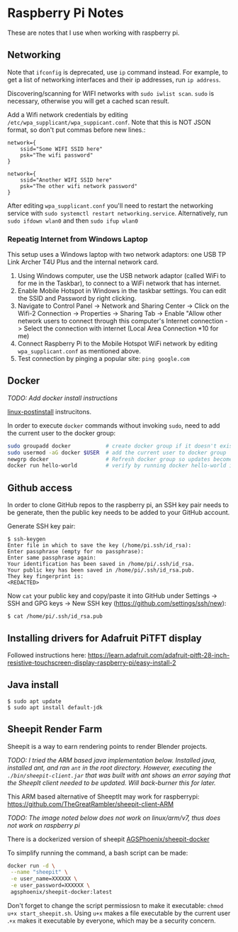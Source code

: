 # Raspberry Pi Notes

These are notes that I use when working with raspberry pi.

## Networking

Note that `ifconfig` is deprecated, use `ip` command instead. For example, to get a list of networking interfaces and their ip addresses, run `ip address`.

Discovering/scanning for WIFI networks with
`sudo iwlist scan`. `sudo` is necessary, otherwise you will get a cached scan result.


Add a Wifi network credentials by editing `/etc/wpa_supplicant/wpa_suppicant.conf`. Note that this is NOT JSON format, so don't put commas before new lines.:
```
network={
    ssid="Some WIFI SSID here"
    psk="The wifi password"
}

network={
    ssid="Another WIFI SSID here"
    psk="The other wifi network password"
}
```

After editing `wpa_supplicant.conf` you'll need to restart the networking service with `sudo systemctl restart networking.service`. Alternatively, run `sudo ifdown wlan0` and then `sudo ifup wlan0`

### Repeatig Internet from Windows Laptop
This setup uses a Windows laptop with two network adaptors: one USB TP Link Archer T4U Plus and the internal network card.

1. Using Windows computer, use the USB network adaptor (called WiFi to for me in the Taskbar), to connect to a WiFi network that has internet.
2. Enable Mobile Hotspot in Windows in the taskbar settings. You can edit the SSID and Password by right clicking.
3. Navigate to Control Panel -> Network and Sharing Center -> Click on the Wifi-2 Connection -> Properties -> Sharing Tab -> Enable "Allow other network users to connect through this computer's Internet connection -> Select the connection with internet (Local Area Connection *10 for me)
4. Connect Raspberry Pi to the Mobile Hotspot WiFi network by editing `wpa_supplicant.conf` as mentioned above.
5. Test connection by pinging a popular site: `ping google.com`

## Docker

_TODO: Add docker install instructions_

[linux-postinstall](https://docs.docker.com/engine/install/linux-postinstall/) instrucitons.

In order to execute `docker` commands without invoking `sudo`, need to add the current user to the docker group:
```bash
sudo groupadd docker           # create docker group if it doesn't exist already
sudo usermod -aG docker $USER  # add the current user to docker group
newgrp docker                  # Refresh docker group so updates become live
docker run hello-world         # verify by running docker hello-world image
```

## Github access
In order to clone GitHub repos to the raspberry pi, an SSH key pair needs to be generate, then the public key needs to be added to your GitHub account.

Generate SSH key pair:
```
$ ssh-keygen
Enter file in which to save the key (/home/pi.ssh/id_rsa):
Enter passphrase (empty for no passphrase):
Enter same passphrase again:
Your identification has been saved in /home/pi/.ssh/id_rsa.
Your public key has been saved in /home/pi/.ssh/id_rsa.pub.
They key fingerprint is:
<REDACTED>
```

Now `cat` your public key and copy/paste it into GitHub under Settings -> SSH and GPG keys -> New SSH key (https://github.com/settings/ssh/new):
```
$ cat /home/pi/.ssh/id_rsa.pub
```

## Installing drivers for Adafruit PiTFT display
Followed instructions here: https://learn.adafruit.com/adafruit-pitft-28-inch-resistive-touchscreen-display-raspberry-pi/easy-install-2

## Java install
```
$ sudo apt update
$ sudo apt install default-jdk
```

## Sheepit Render Farm
Sheepit is a way to earn rendering points to render Blender projects.


_TODO: I tried the ARM based java implementation below. Installed java, installed ant, and ran `ant` in the root directory. However, executing the `./bin/sheepit-client.jar` that was built with ant shows an error saying that the SheepIt client needed to be updated. Will back-burner this for later._

This ARM based alternative of SheeptIt may work for raspberrypi: https://github.com/TheGreatRambler/sheepit-client-ARM


_TODO: The image noted below does not work on linux/arm/v7, thus does not work on raspberry pi_

There is a dockerized version of sheepit [AGSPhoenix/sheepit-docker](https://github.com/AGSPhoenix/sheepit-docker)

To simplify running the command, a bash script can be made:
```bash
docker run -d \
 --name "sheepit" \
 -e user_name=XXXXXX \
 -e user_password=XXXXXX \
 agsphoenix/sheepit-docker:latest
 ```

 Don't forget to change the script permissiosn to make it executable: `chmod u+x start_sheepit.sh`. Using `u+x` makes a file executable by the current user .`+x` makes it executable by everyone, which may be a security concern.
